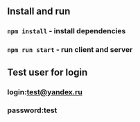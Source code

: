 ## Install and run

### `npm install` - install dependencies

### `npm run start` - run client and server

## Test user for login

### login:test@yandex.ru

### password:test
